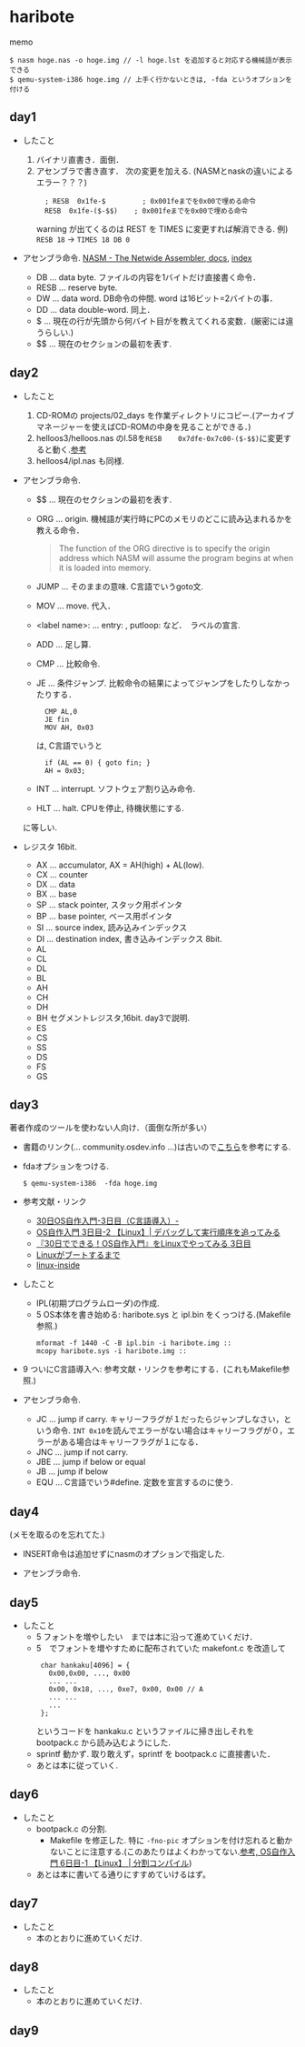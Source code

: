 # haribote

memo
```
$ nasm hoge.nas -o hoge.img // -l hoge.lst を追加すると対応する機械語が表示できる
$ qemu-system-i386 hoge.img // 上手く行かないときは, -fda というオプションを付ける
```

## day1

- したこと
  1. バイナリ直書き．面倒．
  2. アセンブラで書き直す． 次の変更を加える. (NASMとnaskの違いによるエラー？？？)
     ```
       ; RESB  0x1fe-$         ; 0x001feまでを0x00で埋める命令
       RESB  0x1fe-($-$$)    ; 0x001feまでを0x00で埋める命令
     ```
     warning が出てくるのは REST を TIMES に変更すれば解消できる. 例) ``RESB 18`` -> ``TIMES 18 DB 0``

- アセンブラ命令. [NASM - The Netwide Assembler, docs](https://www.nasm.us/xdoc/2.14.02/html/nasmdoc0.html), [index](https://nasm.us/doc/nasmdoci.html)

  - DB ... data byte. ファイルの内容を1バイトだけ直接書く命令．
  - RESB ... reserve byte.
  - DW ... data word. DB命令の仲間. word は16ビット=2バイトの事．
  - DD ... data double-word. 同上．
  - $ ... 現在の行が先頭から何バイト目がを教えてくれる変数．(厳密には違うらしい.)
  - $$ ... 現在のセクションの最初を表す.

## day2

- したこと
  1. CD-ROMの projects/02_days を作業ディレクトリにコピー.(アーカイブマネージャーを使えばCD-ROMの中身を見ることができる．)
  2. helloos3/helloos.nas のl.58を``RESB    0x7dfe-0x7c00-($-$$)``に変更すると動く.[参考](https://qiita.com/pollenjp/items/d15fce401bccd37e8059#helloos3%E3%81%A7%E8%A9%B0%E3%81%BE%E3%81%A3%E3%81%9F%E3%81%A8%E3%81%93%E3%82%8D) 
  3. helloos4/ipl.nas も同様.

- アセンブラ命令.
  - $$ ... 現在のセクションの最初を表す.
  - ORG ... origin. 機械語が実行時にPCのメモリのどこに読み込まれるかを教える命令．

    >The function of the ORG directive is to specify the origin address which NASM will assume the program begins at when it is loaded into memory.
  - JUMP ... そのままの意味. C言語でいうgoto文.
  - MOV ... move. 代入．
  - \<label name\>: ... entry: , putloop: など．　ラベルの宣言.
  - ADD ... 足し算.
  - CMP ... 比較命令.
  - JE ... 条件ジャンプ. 比較命令の結果によってジャンプをしたりしなかったりする．
    ```
      CMP AL,0
      JE fin
      MOV AH, 0x03
    ```
    は, C言語でいうと
    ```
      if (AL == 0) { goto fin; }
      AH = 0x03;
    ```
  - INT ... interrupt. ソフトウェア割り込み命令.
  - HLT ... halt. CPUを停止, 待機状態にする.

  に等しい.


- レジスタ
  16bit.
  - AX ... accumulator, AX = AH(high) + AL(low).
  - CX ... counter
  - DX ... data
  - BX ... base
  - SP ... stack pointer, スタック用ポインタ
  - BP ... base pointer, ベース用ポインタ
  - SI ... source index, 読み込みインデックス
  - DI ... destination index, 書き込みインデックス
  8bit.
  - AL
  - CL
  - DL
  - BL
  - AH
  - CH
  - DH
  - BH
  セグメントレジスタ,16bit. day3で説明.
  - ES
  - CS
  - SS
  - DS
  - FS
  - GS


## day3

著者作成のツールを使わない人向け．（面倒な所が多い）


- 書籍のリンク(... community.osdev.info ...)は古いので[こちら](http://oswiki.osask.jp/?%28AT%29BIOS)を参考にする.
- fdaオプションをつける.
  ```
  $ qemu-system-i386  -fda hoge.img
  ```

- 参考文献・リンク
  - [30日OS自作入門-3日目（C言語導入）-](https://motojiroxx.hatenablog.com/entry/2018/06/11/004414)
  - [OS自作入門 3日目-2 【Linux】| デバッグして実行順序を追ってみる](http://bttb.s1.valueserver.jp/wordpress/blog/2017/12/06/makeos-3-2/)
  - [『30日でできる！OS自作入門』をLinuxでやってみる 3日目](https://syusui.tumblr.com/post/109884535088/30%E6%97%A5%E3%81%A7%E3%81%A7%E3%81%8D%E3%82%8Bos%E8%87%AA%E4%BD%9C%E5%85%A5%E9%96%80%E3%82%92linux%E3%81%A7%E3%82%84%E3%81%A3%E3%81%A6%E3%81%BF%E3%82%8B-3%E6%97%A5%E7%9B%AE?is_related_post=1)
  - [Linuxがブートするまで](https://keichi.net/post/linux-boot/)
  - [linux-inside](https://0xax.gitbooks.io/linux-insides/)

- したこと
  - IPL(初期プログラムローダ)の作成.
  - 5 OS本体を書き始める: haribote.sys と ipl.bin をくっつける.(Makefile参照.)
    ```
    mformat -f 1440 -C -B ipl.bin -i haribote.img ::
    mcopy haribote.sys -i haribote.img ::
    ```
 - 9 ついにC言語導入へ: 参考文献・リンクを参考にする．(これもMakefile参照.)



- アセンブラ命令.
  - JC ... jump if carry. キャリーフラグが１だったらジャンプしなさい，という命令. ``INT 0x10``を読んでエラーがない場合はキャリーフラグが０，エラーがある場合はキャリーフラグが１になる．
  - JNC ... jump if not carry.
  - JBE ... jump if below or equal
  - JB ... jump if below 
  - EQU ... C言語でいう#define. 定数を宣言するのに使う.


## day4
(メモを取るのを忘れてた.)

- INSERT命令は追加せずにnasmのオプションで指定した.

- アセンブラ命令.


## day5

- したこと
  - 5 フォントを増やしたい　までは本に沿って進めていくだけ．
  - 5　でフォントを増やすために配布されていた makefont.c を改造して  
    ```
     char hankaku[4096] = {
	   0x00,0x00, ..., 0x00
	   ... ...
	   0x00, 0x18, ..., 0xe7, 0x00, 0x00 // A
	   ... ...
	   ...
	 };
	```
	というコードを hankaku.c というファイルに掃き出しそれを bootpack.c から読み込むようにした.
  - sprintf 動かず. 取り敢えず，sprintf を bootpack.c に直接書いた．
  - あとは本に従っていく.



## day6

- したこと
  - bootpack.c の分割.
    - Makefile を修正した. 特に ``-fno-pic`` オプションを付け忘れると動かないことに注意する.(このあたりはよくわかってない.[参考, OS自作入門 6日目-1 【Linux】 | 分割コンパイル](http://bttb.s1.valueserver.jp/wordpress/blog/2017/12/21/makeos-6-1/))
  - あとは本に書いてる通りにすすめていけるはず。

## day7

- したこと
  - 本のとおりに進めていくだけ.

## day8

- したこと
  - 本のとおりに進めていくだけ.

## day9
